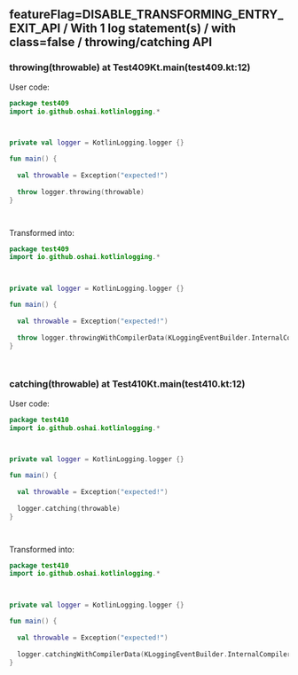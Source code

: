 ## featureFlag=DISABLE_TRANSFORMING_ENTRY_EXIT_API / With 1 log statement(s) / with class=false / throwing/catching API



###  throwing(throwable) at Test409Kt.main(test409.kt:12)

User code:
```kotlin
package test409
import io.github.oshai.kotlinlogging.*



private val logger = KotlinLogging.logger {}

fun main() {
  
  val throwable = Exception("expected!")
  
  throw logger.throwing(throwable)
}




```
  
Transformed into:
```kotlin
package test409
import io.github.oshai.kotlinlogging.*



private val logger = KotlinLogging.logger {}

fun main() {
  
  val throwable = Exception("expected!")
  
  throw logger.throwingWithCompilerData(KLoggingEventBuilder.InternalCompilerData(messageTemplate = "throwing(throwable)", className = "test409.Test409Kt", methodName = "main", fileName = "test409.kt", lineNumber = 12), throwable)
}




```

###  catching(throwable) at Test410Kt.main(test410.kt:12)

User code:
```kotlin
package test410
import io.github.oshai.kotlinlogging.*



private val logger = KotlinLogging.logger {}

fun main() {
  
  val throwable = Exception("expected!")
  
  logger.catching(throwable)
}




```
  
Transformed into:
```kotlin
package test410
import io.github.oshai.kotlinlogging.*



private val logger = KotlinLogging.logger {}

fun main() {
  
  val throwable = Exception("expected!")
  
  logger.catchingWithCompilerData(KLoggingEventBuilder.InternalCompilerData(messageTemplate = "catching(throwable)", className = "test410.Test410Kt", methodName = "main", fileName = "test410.kt", lineNumber = 12), throwable)
}




```
